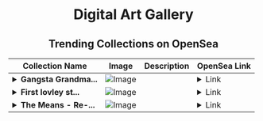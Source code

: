 <div align="center">

# Digital Art Gallery

## Trending Collections on OpenSea

| Collection Name                       | Image                                                                                     | Description                       | OpenSea Link                                                                                          |
|---------------------------------------|-------------------------------------------------------------------------------------------|-----------------------------------|--------------------------------------------------------------------------------------------------------|
| **<details><summary>Gangsta Grandma...</summary>Gangsta Grandma Cards</details>** | ![Image](https://i.seadn.io/s/raw/files/f38b5874f6d121cde1158d25446b3f67.png?w=500&auto=format?w=200&auto=format) |  | <details><summary>Link</summary>[Gangsta Grandma Cards](https://opensea.io/collection/gangsta-grandma-cards)</details> |
| **<details><summary>First lovley st...</summary>First lovley steps</details>** | ![Image](https://i.seadn.io/s/raw/files/4ef3de0b3856b9dcb0c022cbc759d54b.jpg?w=500&auto=format?w=200&auto=format) |  | <details><summary>Link</summary>[First lovley steps](https://opensea.io/collection/first-lovley-steps)</details> |
| **<details><summary>The Means - Re-...</summary>The Means - Re-Imagined</details>** | ![Image](https://i.seadn.io/s/raw/files/d67104efe3f967ba8664025a4ceaeae9.png?w=500&auto=format?w=200&auto=format) |  | <details><summary>Link</summary>[The Means - Re-Imagined](https://opensea.io/collection/the-means-re-imagined)</details> |

</div>